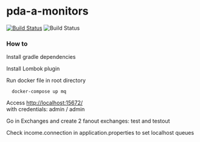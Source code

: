 # pda-a-monitors #

[![Build Status](https://travis-ci.org/tasima-uniritter/pda-a-monitors.svg?branch=master)](https://travis-ci.org/tasima-uniritter/pda-a-monitors) ![Build Status](https://sonarcloud.io/api/project_badges/measure?project=br.edu.uniritter%3Amonitors&metric=coverage)

### How to  ###

Install gradle dependencies 

Install Lombok plugin

Run docker file in root directory
``` ssh
  docker-compose up mq
```

Access  [http://localhost:15672/](http://localhost:15672/)  
with credentials: admin / admin

Go in Exchanges and create 2 fanout exchanges: test and testout

Check income.connection in application.properties to set localhost queues
